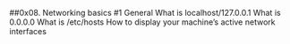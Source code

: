 ##0x08. Networking basics #1
General
What is localhost/127.0.0.1
What is 0.0.0.0
What is /etc/hosts
How to display your machine’s active network interfaces
